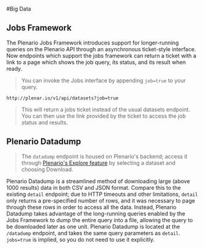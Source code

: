 #Big Data

## Jobs Framework

The Plenario Jobs Framework introduces support for longer-running queries on the Plenario API through an asynchronous ticket-style interface. Now endpoints which support the jobs framework can return a ticket with a link to a page which shows the job query, its status, and its result when ready.

> You can invoke the Jobs interface by appending `job=true` to your query.

```
http://plenar.io/v1/api/datasets?job=true
```

>This will return a jobs ticket instead of the usual datasets endpoint. You can then use the link provided by the ticket to access the job status and results.

## Plenario Datadump

> The `datadump` endpoint is housed on Plenario's backend; access it through [Plenario's Explore feature](http://plenar.io/explore/discover) by selecting a dataset and choosing Download.

Plenario Datadump is a streamlined method of downloading large (above 1000 results) data in both CSV and JSON format. Compare this to the existing `detail` endpoint; due to HTTP timeouts and other limitations, `detail` only returns a pre-specified number of rows, and it was necessary to page through these rows in order to access all the data. Instead, Plenario Datadump takes advantage of the long-running queries enabled by the Jobs Framework to dump the entire query into a file, allowing the query to be downloaded later as one unit. Plenario Datadump is located at the `/datadump` endpoint, and takes the same query parameters as `detail`. `jobs=true` is implied, so you do not need to use it explicitly.
